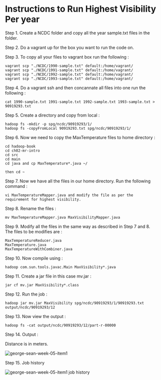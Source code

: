 # Instructions to Run Highest Visibility Per year

Step 1. Create a NCDC folder and copy all the year sample.txt files in the folder.

Step 2. Do a vagrant up for the box you want to run the code on.

Step 3. To copy all your files to vagrant box run the following :
        
	vagrant scp "./NCDC/1990-sample.txt" default:/home/vagrant/
	vagrant scp "./NCDC/1991-sample.txt" default:/home/vagrant/
	vagrant scp "./NCDC/1992-sample.txt" default:/home/vagrant/
	vagrant scp "./NCDC/1993-sample.txt" default:/home/vagrant/

Step 4. Do a vagrant ssh and then concannate all files into one run the following :
	
	cat 1990-sample.txt 1991-sample.txt 1992-sample.txt 1993-sample.txt > 90919293.txt

Step 5. Create a directory and copy from local :

	hadoop fs -mkdir -p spg/ncdc/90919293/1/
	hadoop fs -copyFromLocal 90919293.txt spg/ncdc/90919293/1/

Step 6. Now we need to copy the MaxTemperature files to home directory :
	
	cd hadoop-book
	cd ch02-mr-intro
	cd src
	cd main
	cd java and cp MaxTemperature*.java ~/

	then cd ~

Step 7. Now we have all the files in our home directory. Run the following command :
        
	vi MaxTemperatureMapper.java and modify the file as per the requirement for highest visibility.

Step 8. Rename  the files :
	
	mv MaxTemperatureMapper.java MaxVisibilityMapper.java

Step 9. Modify all the files in the same way as described in Step 7 and 8. The files to be modifies are :

	MaxTemperatureReducer.java
	MaxTemperature.java
	MaxTemperatureWithCombiner.java

Step 10. Now compile using : 

	hadoop com.sun.tools.javac.Main MaxVisibility*.java

Step 11. Create a jar file in this case mv.jar : 

	jar cf mv.jar MaxVisibility*.class

Step 12. Run the job :

	hadoop jar mv.jar MaxVisibility spg/ncdc/90919293/1/90919293.txt output/ncdc/90919293/12

Step 13. Now view the output :

	hadoop fs -cat output/ncdc/90919293/12/part-r-00000

Step 14. Output :

Distance is in meters.

![george-sean-week-05-item1](https://user-images.githubusercontent.com/31294255/30890257-736d5358-a2f1-11e7-93dd-94e2664c5ceb.PNG)

Step 15. Job history

![george-sean-week-05-item1 job history](https://user-images.githubusercontent.com/31294255/30891402-cc679cb4-a2f8-11e7-979a-97ec024b7dad.PNG)
	
        
        
	
  
           